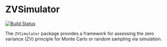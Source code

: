 # ZVSimulator

[![Build Status](https://travis-ci.org/scidom/ZVSimulator.jl.png)](https://travis-ci.org/scidom/ZVSimulator.jl)

The `ZVSimulator` package provides a framework for assessing the zero variance (ZV) principle for Monte Carlo or
random sampling via simulation.
